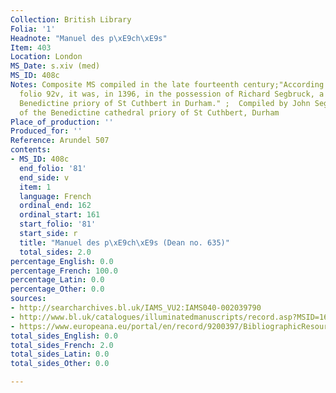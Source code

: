 ```yaml
---
Collection: British Library
Folia: '1'
Headnote: "Manuel des p\xE9ch\xE9s"
Item: 403
Location: London
MS_Date: s.xiv (med)
MS_ID: 408c
Notes: Composite MS compiled in the late fourteenth century;"According to a list on
  folio 92v, it was, in 1396, in the possession of Richard Segbruck, a monk of the
  Benedictine priory of St Cuthbert in Durham." ;  Compiled by John Segbruck, monk
  of the Benedictine cathedral priory of St Cuthbert, Durham
Place_of_production: ''
Produced_for: ''
Reference: Arundel 507
contents:
- MS_ID: 408c
  end_folio: '81'
  end_side: v
  item: 1
  language: French
  ordinal_end: 162
  ordinal_start: 161
  start_folio: '81'
  start_side: r
  title: "Manuel des p\xE9ch\xE9s (Dean no. 635)"
  total_sides: 2.0
percentage_English: 0.0
percentage_French: 100.0
percentage_Latin: 0.0
percentage_Other: 0.0
sources:
- http://searcharchives.bl.uk/IAMS_VU2:IAMS040-002039790
- http://www.bl.uk/catalogues/illuminatedmanuscripts/record.asp?MSID=1657
- https://www.europeana.eu/portal/en/record/9200397/BibliographicResource_3000126279827.html
total_sides_English: 0.0
total_sides_French: 2.0
total_sides_Latin: 0.0
total_sides_Other: 0.0

---
```

